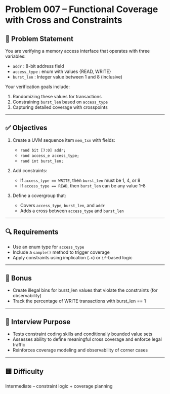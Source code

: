 # Problem 007 – Functional Coverage with Cross and Constraints

## 📝 Problem Statement

You are verifying a memory access interface that operates with three variables:
- `addr`        : 8-bit address field
- `access_type` : enum with values {READ, WRITE}
- `burst_len`   : Integer value between 1 and 8 (inclusive)

Your verification goals include:
1. Randomizing these values for transactions
2. Constraining `burst_len` based on `access_type`
3. Capturing detailed coverage with crosspoints

---

## ✅ Objectives

1. Create a UVM sequence item `mem_txn` with fields:
   - `rand bit [7:0] addr;`
   - `rand access_e access_type;`
   - `rand int burst_len;`

2. Add constraints:
   - If `access_type == WRITE`, then `burst_len` must be 1, 4, or 8
   - If `access_type == READ`, then `burst_len` can be any value 1–8

3. Define a covergroup that:
   - Covers `access_type`, `burst_len`, and `addr`
   - Adds a cross between `access_type` and `burst_len`

---

## 🔍 Requirements
- Use an enum type for `access_type`
- Include a `sample()` method to trigger coverage
- Apply constraints using implication (`->`) or `if`-based logic

---

## 🧠 Bonus
- Create illegal bins for burst_len values that violate the constraints (for observability)
- Track the percentage of WRITE transactions with burst_len == 1

---

## 🎯 Interview Purpose
- Tests constraint coding skills and conditionally bounded value sets
- Assesses ability to define meaningful cross coverage and enforce legal traffic
- Reinforces coverage modeling and observability of corner cases

---

## 🟨 Difficulty
Intermediate – constraint logic + coverage planning
